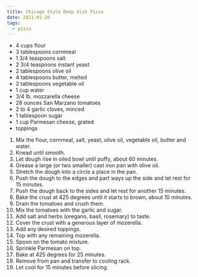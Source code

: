 ```yaml
---
title: Chicago Style Deep Dish Pizza
date: 2021-01-20
tags:
  - pizza
---
```


- 4 cups flour
- 3 tablespoons cornmeal
- 1 3/4 teaspoons salt
- 2 3/4 teaspoons instant yeast
- 2 tablespoons olive oil
- 4 tablespoons butter, melted
- 2 tablespoons vegetable oil
- 1 cup water
- 3/4 lb. mozzarella cheese
- 28 ounces San Marzano tomatoes 
- 2 to 4 garlic cloves, minced
- 1 tablespoon sugar
- 1 cup Parmesan cheese, grated
- toppings

1. Mix the flour, cornmeal, salt, yeast, olive oil, vegetable oil, butter and water. 
2. Knead until smooth. 
3. Let dough rise in oiled bowl until puffy, about 60 minutes. 
4. Grease a large (or two smaller) cast iron pan with olive oil. 
5. Stretch the dough into a circle a place in the pan. 
6. Push the dough to the edges and part ways up the side and let rest for 15 minutes. 
7. Push the dough back to the sides and let rest for another 15 minutes. 
8. Bake the crust at 425 degrees until it starts to brown, about 10 minutes. 
9. Drain the tomatoes and crush them. 
10. Mix the tomatoes with the garlic and sugar.
11. Add salt and herbs (oregano, basil, rosemary) to taste.
12. Cover the crust with a generous layer of mozerella. 
13. Add any desired toppings. 
14. Top with any remaining mozerella. 
15. Spoon on the tomato mixture. 
16. Sprinkle Parmesan on top. 
17. Bake at 425 degrees for 25 minutes. 
18. Remove from pan and transfer to cooling rack. 
19. Let cool for 15 minutes before slicing. 
